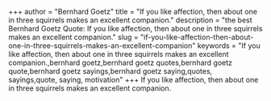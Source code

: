 +++
author = "Bernhard Goetz"
title = "If you like affection, then about one in three squirrels makes an excellent companion."
description = "the best Bernhard Goetz Quote: If you like affection, then about one in three squirrels makes an excellent companion."
slug = "if-you-like-affection-then-about-one-in-three-squirrels-makes-an-excellent-companion"
keywords = "If you like affection, then about one in three squirrels makes an excellent companion.,bernhard goetz,bernhard goetz quotes,bernhard goetz quote,bernhard goetz sayings,bernhard goetz saying,quotes, sayings,quote, saying, motivation"
+++
If you like affection, then about one in three squirrels makes an excellent companion.
